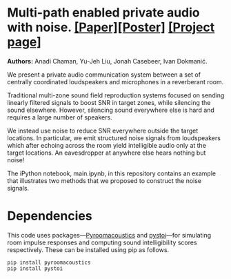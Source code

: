 # Multi-path enabled private audio with noise. <a href = 'https://arxiv.org/pdf/1811.07065.pdf'>[Paper]</a><a href = 'https://swing-research.github.io/private-audio/icassp19_poster.pdf'>[Poster]</a> <a href = 'https://swing-research.github.io/private-audio/'>[Project page]</a> 
<b>Authors:</b> Anadi Chaman, Yu-Jeh Liu, Jonah Casebeer, Ivan Dokmanić.

We present a private audio communication system between a set of centrally coordinated loudspeakers and microphones in a reverberant room.

Traditional multi-zone sound field reproduction systems focused on sending linearly filtered signals to boost SNR in target zones, while silencing the sound elsewhere. However, silencing sound everywhere else is hard and requires a large number of speakers.

We instead use noise to reduce SNR everywhere outside the target locations. In particular, we emit structured noise signals from loudspeakers which after echoing across the room yield intelligible audio only at the target locations. An eavesdropper at anywhere else hears nothing but noise!

The iPython notebook, main.ipynb, in this repository contains an example that illustrates two methods that we proposed to construct the noise signals.

# Dependencies
This code uses packages—<a href = 'https://github.com/LCAV/pyroomacoustics'>Pyroomacoustics</a> and <a href = 'https://github.com/mpariente/pystoi'>pystoi</a>—for simulating room impulse responses and computing sound intelligibility scores respectively. These can be installed using pip as follows.

```
pip install pyroomacoustics
pip install pystoi
```

